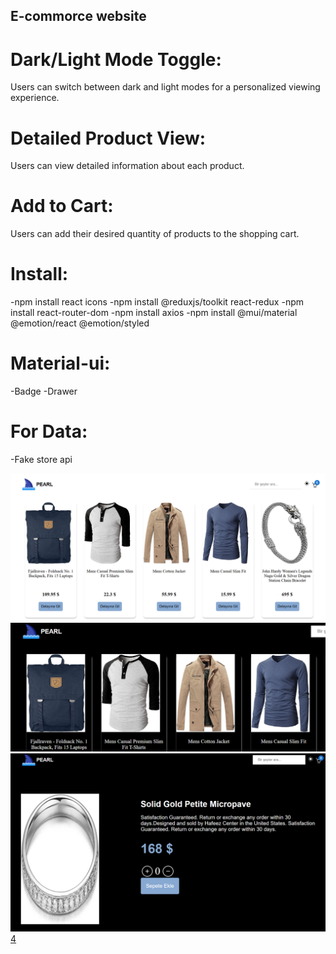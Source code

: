 ## E-commorce website
# Dark/Light Mode Toggle:
Users can switch between dark and light modes for a personalized viewing experience.
# Detailed Product View:
Users can view detailed information about each product.
# Add to Cart:
Users can add their desired quantity of products to the shopping cart.

# Install:
-npm install react icons
-npm install @reduxjs/toolkit react-redux
-npm install react-router-dom
-npm install axios
-npm install @mui/material @emotion/react @emotion/styled

# Material-ui:
-Badge
-Drawer

# For Data:
-Fake store api 

![1](https://github.com/inci1kabak/e-commerce-website/blob/main/Ekran%20g%C3%B6r%C3%BCnt%C3%BCs%C3%BC%202024-12-26%20151359.png?raw=true)
![2](https://github.com/inci1kabak/e-commerce-website/blob/main/Ekran%20g%C3%B6r%C3%BCnt%C3%BCs%C3%BC%202024-12-26%20151424.png?raw=true)
![3](https://github.com/inci1kabak/e-commerce-website/blob/main/Ekran%20g%C3%B6r%C3%BCnt%C3%BCs%C3%BC%202024-12-26%20151509.png?raw=true)
[4](https://github.com/inci1kabak/e-commerce-website/blob/main/Ekran%20g%C3%B6r%C3%BCnt%C3%BCs%C3%BC%202024-12-26%20151603.png?raw=true)

















